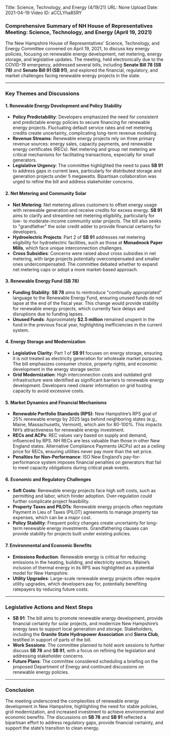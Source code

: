 Title: Science, Technology, and Energy (4/19/21)
URL: None
Upload Date: 2021-04-19
Video ID: aCCLYha8SRY

### Comprehensive Summary of NH House of Representatives Meeting: Science, Technology, and Energy (April 19, 2021)

The New Hampshire House of Representatives' Science, Technology, and Energy Committee convened on April 19, 2021, to discuss key energy policies, focusing on renewable energy development, net metering, energy storage, and legislative updates. The meeting, held electronically due to the COVID-19 emergency, addressed several bills, including **Senate Bill 78 (SB 78)** and **Senate Bill 91 (SB 91)**, and explored the financial, regulatory, and market challenges facing renewable energy projects in the state.

---

### **Key Themes and Discussions**

#### **1. Renewable Energy Development and Policy Stability**
   - **Policy Predictability**: Developers emphasized the need for consistent and predictable energy policies to secure financing for renewable energy projects. Fluctuating default service rates and net metering credits create uncertainty, complicating long-term revenue modeling.
   - **Revenue Streams**: Renewable energy projects rely on three primary revenue sources: energy sales, capacity payments, and renewable energy certificates (RECs). Net metering and group net metering are critical mechanisms for facilitating transactions, especially for small generators.
   - **Legislative Urgency**: The committee highlighted the need to pass **SB 91** to address gaps in current laws, particularly for distributed storage and generation projects under 5 megawatts. Bipartisan collaboration was urged to refine the bill and address stakeholder concerns.

#### **2. Net Metering and Community Solar**
   - **Net Metering**: Net metering allows customers to offset energy usage with renewable generation and receive credits for excess energy. **SB 91** aims to clarify and streamline net metering eligibility, particularly for low- to moderate-income community solar projects. The bill also seeks to "grandfather" the solar credit adder to provide financial certainty for developers.
   - **Hydroelectric Projects**: Part 2 of **SB 91** addresses net metering eligibility for hydroelectric facilities, such as those at **Monadnock Paper Mills**, which face unique interconnection challenges.
   - **Cross Subsidies**: Concerns were raised about cross subsidies in net metering, with large projects potentially overcompensated and smaller ones undercompensated. The committee debated whether to expand net metering caps or adopt a more market-based approach.

#### **3. Renewable Energy Fund (SB 78)**
   - **Funding Stability**: **SB 78** aims to reintroduce "continually appropriated" language to the Renewable Energy Fund, ensuring unused funds do not lapse at the end of the fiscal year. This change would provide stability for renewable energy projects, which currently face delays and disruptions due to funding lapses.
   - **Unused Funds**: Approximately **$2.5 million** remained unspent in the fund in the previous fiscal year, highlighting inefficiencies in the current system.

#### **4. Energy Storage and Modernization**
   - **Legislative Clarity**: Part 1 of **SB 91** focuses on energy storage, ensuring it is not treated as electricity generation for wholesale market purposes. The bill emphasizes consumer choice, property rights, and economic development in the energy storage sector.
   - **Grid Modernization**: High interconnection costs and outdated grid infrastructure were identified as significant barriers to renewable energy development. Developers need clearer information on grid hosting capacity to avoid excessive costs.

#### **5. Market Dynamics and Financial Mechanisms**
   - **Renewable Portfolio Standards (RPS)**: New Hampshire’s RPS goal of 25% renewable energy by 2025 lags behind neighboring states (e.g., Maine, Massachusetts, Vermont), which aim for 80-100%. This impacts NH’s attractiveness for renewable energy investment.
   - **RECs and ACPs**: REC values vary based on supply and demand, influenced by RPS. NH RECs are less valuable than those in other New England states. Alternative Compliance Payments (ACPs) act as a ceiling price for RECs, ensuring utilities never pay more than the set price.
   - **Penalties for Non-Performance**: ISO New England’s pay-for-performance system imposes financial penalties on generators that fail to meet capacity obligations during critical peak events.

#### **6. Economic and Regulatory Challenges**
   - **Soft Costs**: Renewable energy projects face high soft costs, such as permitting and labor, which hinder adoption. Over-regulation could further complicate project feasibility.
   - **Property Taxes and PILOTs**: Renewable energy projects often negotiate Payment in Lieu of Taxes (PILOT) agreements to manage property tax expenses, which can be a major cost.
   - **Policy Stability**: Frequent policy changes create uncertainty for long-term renewable energy investments. Grandfathering clauses can provide stability for projects built under existing policies.

#### **7. Environmental and Economic Benefits**
   - **Emissions Reduction**: Renewable energy is critical for reducing emissions in the heating, building, and electricity sectors. Maine’s inclusion of thermal energy in its RPS was highlighted as a potential model for New Hampshire.
   - **Utility Upgrades**: Large-scale renewable energy projects often require utility upgrades, which developers pay for, potentially benefiting ratepayers by reducing future costs.

---

### **Legislative Actions and Next Steps**
   - **SB 91**: The bill aims to promote renewable energy development, provide financial certainty for solar projects, and modernize New Hampshire’s energy laws to support local generation and storage. Stakeholders, including the **Granite State Hydropower Association** and **Sierra Club**, testified in support of parts of the bill.
   - **Work Sessions**: The committee planned to hold work sessions to further discuss **SB 78** and **SB 91**, with a focus on refining the legislation and addressing stakeholder concerns.
   - **Future Plans**: The committee considered scheduling a briefing on the proposed Department of Energy and continued discussions on renewable energy policies.

---

### **Conclusion**
The meeting underscored the complexities of renewable energy development in New Hampshire, highlighting the need for stable policies, grid modernization, and increased investment to achieve environmental and economic benefits. The discussions on **SB 78** and **SB 91** reflected a bipartisan effort to address regulatory gaps, provide financial certainty, and support the state’s transition to clean energy.